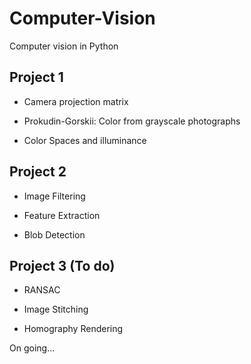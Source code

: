 # Computer-Vision
Computer vision in Python

## Project 1

* Camera projection matrix

* Prokudin-Gorskii: Color from grayscale photographs

* Color Spaces and illuminance

## Project 2

* Image Filtering

* Feature Extraction

* Blob Detection

## Project 3 (To do)

* RANSAC

* Image Stitching

* Homography Rendering

On going...